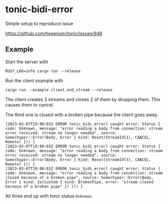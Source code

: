 # tonic-bidi-error

Simple setup to reproduce issue

https://github.com/hyperium/tonic/issues/848

## Example

Start the server with

```
RUST_LOG=info cargo run --release
```

Run the client example with

```
cargo run --example client_end_stream --release
```

The client creates 3 streams and closes 2 of them by dropping them. This causes them
to cancel.

The third one is closed with a broken pipe because the client goes away.

```
[2023-03-07T19:00:03Z ERROR tonic_bidi_error] caught error: Status { code: Unknown, message: "error reading a body from connection: stream error received: stream no longer needed", source: Some(hyper::Error(Body, Error { kind: Reset(StreamId(1), CANCEL, Remote) })) }
[2023-03-07T19:00:03Z ERROR tonic_bidi_error] caught error: Status { code: Unknown, message: "error reading a body from connection: stream error received: stream no longer needed", source: Some(hyper::Error(Body, Error { kind: Reset(StreamId(3), CANCEL, Remote) })) }
[2023-03-07T19:00:03Z ERROR tonic_bidi_error] caught error: Status { code: Unknown, message: "error reading a body from connection: stream closed because of a broken pipe", source: Some(hyper::Error(Body, Error { kind: Io(Custom { kind: BrokenPipe, error: "stream closed because of a broken pipe" }) })) }
```

All three end up with tonic status `Unknown`.
